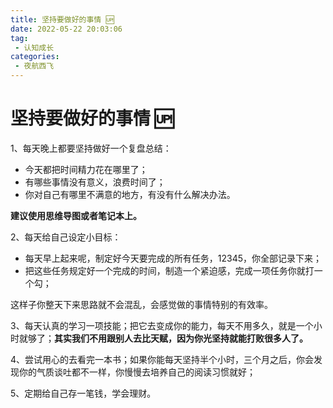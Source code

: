 ```yaml
---
title: 坚持要做好的事情 🆙
date: 2022-05-22 20:03:06
tag:
 - 认知成长
categories:
 - 夜航西飞
---
```

# 坚持要做好的事情 🆙
1、每天晚上都要坚持做好一个复盘总结：

- 今天都把时间精力花在哪里了；
- 有哪些事情没有意义，浪费时间了；
- 你对自己有哪里不满意的地方，有没有什么解决办法。

**建议使用思维导图或者笔记本上。**

2、每天给自己设定小目标：

- 每天早上起来呢，制定好今天要完成的所有任务，12345，你全部记录下来；
- 把这些任务规定好一个完成的时间，制造一个紧迫感，完成一项任务你就打一个勾；

这样子你整天下来思路就不会混乱，会感觉做的事情特别的有效率。

3、每天认真的学习一项技能；把它去变成你的能力，每天不用多久，就是一个小时就够了；**其实我们不用跟别人去比天赋，因为你光坚持就能打败很多人了。**

4、尝试用心的去看完一本书；如果你能每天坚持半个小时，三个月之后，你会发现你的气质谈吐都不一样，你慢慢去培养自己的阅读习惯就好；

5、定期给自己存一笔钱，学会理财。
